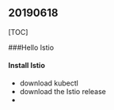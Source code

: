 ## 20190618

[TOC]

###Hello Istio

#### Install Istio

* download kubectl
* download the Istio release
* 











